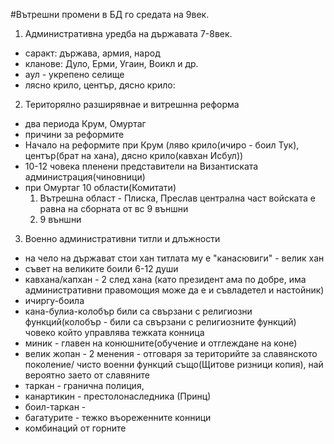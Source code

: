 #Вътрешни промени в БД го средата на 9век.
1. Административна уредба на държавата 7-8век.
 - саракт: държава, армия, народ
 - кланове: Дуло, Ерми, Угаин, Воикл и др.
 - аул - укрепено селище
 - лясно крило, център, дясно крило:
2. Територялно разширявнае и витрешнна реформа
 - два периода Крум, Омуртаг
 - причини за реформите 
 - Начало на реформите при Крум (ляво крило(ичиро - боил Тук), център(брат на хана), дясно крило(кавхан Исбул))
 - 10-12 човека пленени представители на Византиската администрация(чиновници)
 - при Омуртаг 10 области(Комитати)
   1. Вътрешна област - Плиска, Преслав централна част войската е равна на сборната от вс 9 външни
   2. 9 външни 
3. Военно административни титли и длъжности
 - на чело на държават стои хан титлата му е "канасювиги" - велик хан
 - съвет на великите боили 6-12 души
 - кавхана/капхан - 2 след хана (като президент ама по добре, има административни правомощия може да е и съвладетел и настойник)
 - ичиргу-боила 
 - кана-булиа-колобър били са свързани с религиозни функций(колобър - били са свързани с религиозните функций) човеко който управлява тежката конница
 - миник - главен на конюшните(обучение и отглеждане на коне) 
 - велик жопан - 2 менения - отговаря за територийте за славянското поколение/ чисто военни функций също(Щитове ризници копия), най вероятно заето от славяните
 - таркан - гранична полиция, 
 - канартикин - престолонаследника (Принц)
 - боил-таркан - 
 - багатурите - тежко въореженните конници
 - комбинаций от горните
